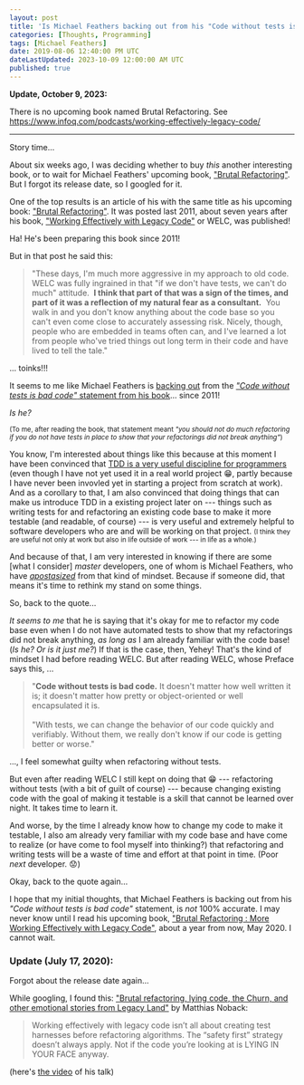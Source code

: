 ```yaml
---
layout: post
title: 'Is Michael Feathers backing out from his "Code without tests is bad code" statement?'
categories: [Thoughts, Programming]
tags: [Michael Feathers]
date: 2019-08-06 12:40:00 PM UTC
dateLastUpdated: 2023-10-09 12:00:00 AM UTC
published: true
---
```


<!-- Aug 6, 2019 08:40:00 PM Philippine Time -->

<!-- toinks!!! Michael Feathers said, "WELC was fully ingrained in that 'if we don't have tests, we can't do much' attitude", last 2011! -->

<!-- toinks!!! It seems like Michael Feathers is backing out from the "Code without tests is bad code" statement from his book WELC! -->

<!-- Seems like Michael Feathers is saying it's sometimes okay to refactor even without tests! -->

<!-- 
The book ["Working Effectively with Legacy Code"](https://www.bookdepository.com/Working-Effectively-with-Legacy-Code-Michael-Feathers/9780131177055?a_aid=jflaga) of Michael Feathers was published in 2005. I bought a copy last 2017 because it is one of the books recommended by many respected software developers; and two out of three of the sofware projects I was involved in by that time
 -->

**Update, October 9, 2023:**

There is no upcoming book named Brutal Refactoring. See https://www.infoq.com/podcasts/working-effectively-legacy-code/

---

Story time...

About six weeks ago, I was deciding whether to buy _this_ another interesting book, or to wait for Michael Feathers' upcoming book, ["Brutal Refactoring"](https://www.bookdepository.com/Brutal-Refactoring-Michael-C-Feathers/9780321793201?a_aid=jflaga). But I forgot its release date, so I googled for it.

One of the top results is an article of his with the same title as his upcoming book: ["Brutal Refactoring"](https://michaelfeathers.typepad.com/michael_feathers_blog/2011/03/brutal-refactoring.html). It was posted last 2011, about seven years after his book, ["Working Effectively with Legacy Code"](https://www.bookdepository.com/Working-Effectively-with-Legacy-Code-Michael-Feathers/9780131177055?a_aid=jflaga) or WELC, was published!

Ha! He's been preparing this book since 2011!

<!--more-->

But in that post he said this:

> "These days, I'm much more aggressive in my approach to old code.  WELC was fully ingrained in that "if we don't have tests, we can't do much" attitude.  **I think that part of that was a sign of the times, and part of it was a reflection of my natural fear as a consultant.**  You walk in and you don't know anything about the code base so you can't even come close to accurately assessing risk. Nicely, though, people who are embedded in teams often can, and I've learned a lot from people who've tried things out long term in their code and have lived to tell the tale."

... toinks!!! 

It seems to me like Michael Feathers is [backing out](https://www.youtube.com/watch?v=SdtKDRn1S9E) from the [_"Code without tests is bad code"_ statement from his book](/memorabilia/books/quotes-from-working-effectively-with-legacy-code/)... since 2011! 

_Is he?_

<small>(To me, after reading the book, that statement meant _"you should not do much refactoring if you do not have tests in place to show that your refactorings did not break anything"_)</small>

You know, I'm interested about things like this because at this moment I have been convinced that [TDD is a very useful discipline for programmers](/memorabilia/quotes/tdd/) (even though I have not yet used it in a real world project :grin:, partly because I have never been invovled yet in starting a project from scratch at work). And as a corollary to that, I am also convinced that doing things that can make us introduce TDD in a existing project later on --- things such as writing tests for and refactoring an existing code base to make it more testable (and readable, of course) --- is very useful and extremely helpful to software developers who are and will be working on that project. <small>(I think they are useful not only at work but also in life outside of work --- in life as a whole.)</small>

And because of that, I am very interested in knowing if there are some [what I consider] _master_ developers, one of whom is Michael Feathers, who have [_apostasized_](https://www.askdifference.com/apostatize-vs-apostasize/) from that kind of mindset. Because if someone did, that means it's time to rethink my stand on some things.


So, back to the quote...

_It seems to me_ that he is saying that it's okay for me to refactor my code base even when I do not have automated tests to show that my refactorings did not break anything, _as long as_ I am already familiar with the code base! (_Is he? Or is it just me?_) If that is the case, then, Yehey! That's the kind of mindset I had before reading WELC. But after reading WELC, whose Preface says this, ...

> "**Code without tests is bad code.** It doesn't matter how well written it is; it doesn't
matter how pretty or object-oriented or well encapsulated it is.
<br /><br />
> "With tests, we can change the behavior of our code quickly and verifiably. Without them, we really don't know if our code is getting better or worse."

..., I feel somewhat guilty when refactoring without tests.

But even after reading WELC I still kept on doing that :grin: --- refactoring without tests (with a bit of guilt of course) --- because changing existing code with the goal of making it testable is a skill that cannot be learned over night. It takes time to learn it.

<!-- 
And in a previous project I was involved in, I tried to do some changes to mold the project into something that is testable, but I encountered some obstacles which made me abandon the endeavor. <small>(_Did you encounter obstacles or did you become lazy?_ I can't remember anymore; or don't want to. :grin:)</small>
 -->

And worse, by the time I already know how to change my code to make it testable, I also am already very familiar with my code base and have come to realize (or have come to fool myself into thinking?) that refactoring and writing tests will be a waste of time and effort at that point in time. (Poor _next_ developer. :worried:)

<!-- 
(assuming of course that I will be the one working on the project forever, which certainly is not the case most of the time... Poor _next_ developer. :worried:)
 -->

Okay, back to the quote again...

I hope that my initial thoughts, that Michael Feathers is backing out from his _"Code without tests is bad code"_ statement, is _not_ 100% accurate. I may never know until I read his upcoming book, ["Brutal Refactoring : More Working Effectively with Legacy Code"](https://www.bookdepository.com/Brutal-Refactoring-Michael-C-Feathers/9780321793201?a_aid=jflaga), about a year from now, May 2020. I cannot wait.


### Update (July 17, 2020):

Forgot about the release date again...

While googling, I found this: ["Brutal refactoring, lying code, the Churn, and other emotional stories from Legacy Land"](https://matthiasnoback.nl/talk/brutal-refactoring-lying-code-the-churn-and-other-emotional-stories-from-legacy-land/) by Matthias Noback:

> Working effectively with legacy code isn’t all about creating test harnesses before refactoring algorithms. The “safety first” strategy doesn’t always apply. Not if the code you’re looking at is LYING IN YOUR FACE anyway.


(here's [the video](https://vimeo.com/338475467) of his talk)


<!-- 
in the previous months I feel of



so it's okay to do these what they call "hacks" if one is new to a project and does not yet know how to refactor the code base



scratch refactoring .. page 212



I hope that what he is saying is something like "we still can do refactorings even without tests, but that doesn't mean that we remove 'writing tests' as part of our goal while refactoring" 
-->
